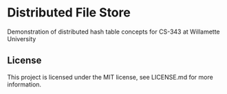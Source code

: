Distributed File Store
======================

Demonstration of distributed hash table concepts for CS-343 at Willamette University


License
-------

This project is licensed under the MIT license, see LICENSE.md for more information.

